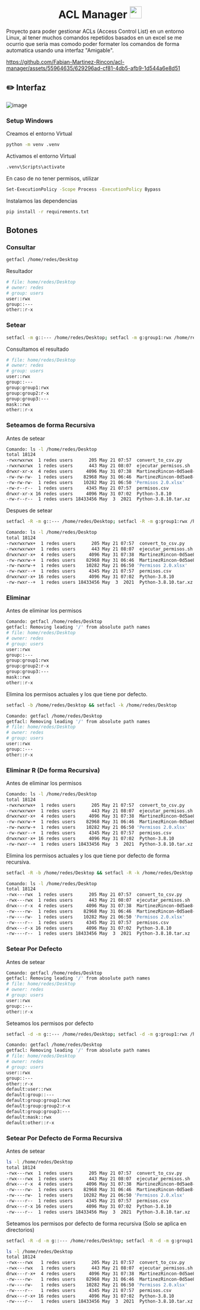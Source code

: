 <h1 align="center">ACL Manager <img
src="https://github.com/blackcater/blackcater/raw/main/images/Hi.gif" height="32" /></h1>



Proyecto para poder gestionar ACLs (Access Control List) en un entorno Linux, al tener muchos comandos repetidos basados en un excel se me ocurrio que seria mas comodo poder formater los comandos de forma automatica usando una interfaz "Amigable".



https://github.com/Fabian-Martinez-Rincon/acl-manager/assets/55964635/629296ad-cf81-4db5-afb9-1d544a6e8d51



## ✏️ Interfaz

![image](https://github.com/Fabian-Martinez-Rincon/Fabian-Martinez-Rincon/assets/55964635/476e6921-7b13-475e-9ae3-9389d4fc4ad1)

### Setup Windows


Creamos el entorno Virtual

```bash
python -m venv .venv
```

Activamos el entorno Virtual

```bash
.venv\Scripts\activate
```

En caso de no tener permisos, utilizar
```bash
Set-ExecutionPolicy -Scope Process -ExecutionPolicy Bypass
```

Instalamos las dependencias

```bash
pip install -r requirements.txt
```

## Botones

### Consultar

```bash
getfacl /home/redes/Desktop
```

Resultador

```bash
# file: home/redes/Desktop
# owner: redes
# group: users
user::rwx
group::---
other::r-x
```

### Setear

```bash
setfacl -m g::--- /home/redes/Desktop; setfacl -m g:group1:rwx /home/redes/Desktop; setfacl -m g:group2:r-x /home/redes/Desktop; setfacl -m g:group3:--- /home/redes/Desktop
```

Consultamos el resultado

```bash
# file: home/redes/Desktop
# owner: redes
# group: users
user::rwx
group::---
group:group1:rwx
group:group2:r-x
group:group3:---
mask::rwx
other::r-x
```

### Seteamos de forma Recursiva

Antes de setear

```bash
Comando: ls -l /home/redes/Desktop
total 18124
-rwxrwxrwx  1 redes users      205 May 21 07:57  convert_to_csv.py
-rwxrwxrwx  1 redes users      443 May 21 08:07  ejecutar_permisos.sh
drwxr-xr-x  4 redes users     4096 May 31 07:38  MartinezRincon-0d5ae8-main
-rw-rw-rw-  1 redes users    82968 May 31 06:46  MartinezRincon-0d5ae8-main.zip
-rw-rw-rw-  1 redes users    10282 May 21 06:50 'Permisos 2.0.xlsx'
-rw-r--r--  1 redes users     4345 May 21 07:57  permisos.csv
drwxr-xr-x 16 redes users     4096 May 31 07:02  Python-3.8.10
-rw-r--r--  1 redes users 18433456 May  3  2021  Python-3.8.10.tar.xz
```

Despues de setear

```bash
setfacl -R -m g::--- /home/redes/Desktop; setfacl -R -m g:group1:rwx /home/redes/Desktop; setfacl -R -m g:group2:r-x /home/redes/Desktop; setfacl -R -m g:group3:--- /home/redes/Desktop
```



```bash
Comando: ls -l /home/redes/Desktop
total 18124
-rwxrwxrwx+  1 redes users      205 May 21 07:57  convert_to_csv.py
-rwxrwxrwx+  1 redes users      443 May 21 08:07  ejecutar_permisos.sh
drwxrwxr-x+  4 redes users     4096 May 31 07:38  MartinezRincon-0d5ae8-main
-rw-rwxrw-+  1 redes users    82968 May 31 06:46  MartinezRincon-0d5ae8-main.zip
-rw-rwxrw-+  1 redes users    10282 May 21 06:50 'Permisos 2.0.xlsx'
-rw-rwxr--+  1 redes users     4345 May 21 07:57  permisos.csv
drwxrwxr-x+ 16 redes users     4096 May 31 07:02  Python-3.8.10
-rw-rwxr--+  1 redes users 18433456 May  3  2021  Python-3.8.10.tar.xz
```

### Eliminar

Antes de eliminar los permisos

```bash
Comando: getfacl /home/redes/Desktop
getfacl: Removing leading '/' from absolute path names
# file: home/redes/Desktop
# owner: redes
# group: users
user::rwx
group::---
group:group1:rwx
group:group2:r-x
group:group3:---
mask::rwx
other::r-x
```

Elimina los permisos actuales y los que tiene por defecto.

```bash
setfacl -b /home/redes/Desktop && setfacl -k /home/redes/Desktop
```

```bash
Comando: getfacl /home/redes/Desktop
getfacl: Removing leading '/' from absolute path names
# file: home/redes/Desktop
# owner: redes
# group: users
user::rwx
group::---
other::r-x
```

### Eliminar R (De forma Recursiva)

Antes de eliminar los permisos

```bash
Comando: ls -l /home/redes/Desktop
total 18124
-rwxrwxrwx+  1 redes users      205 May 21 07:57  convert_to_csv.py
-rwxrwxrwx+  1 redes users      443 May 21 08:07  ejecutar_permisos.sh
drwxrwxr-x+  4 redes users     4096 May 31 07:38  MartinezRincon-0d5ae8-main
-rw-rwxrw-+  1 redes users    82968 May 31 06:46  MartinezRincon-0d5ae8-main.zip
-rw-rwxrw-+  1 redes users    10282 May 21 06:50 'Permisos 2.0.xlsx'
-rw-rwxr--+  1 redes users     4345 May 21 07:57  permisos.csv
drwxrwxr-x+ 16 redes users     4096 May 31 07:02  Python-3.8.10
-rw-rwxr--+  1 redes users 18433456 May  3  2021  Python-3.8.10.tar.xz
```

Elimina los permisos actuales y los que tiene por defecto de forma recursiva.

```bash
setfacl -R -b /home/redes/Desktop && setfacl -R -k /home/redes/Desktop
```

```bash
Comando: ls -l /home/redes/Desktop
total 18124
-rwx---rwx  1 redes users      205 May 21 07:57  convert_to_csv.py
-rwx---rwx  1 redes users      443 May 21 08:07  ejecutar_permisos.sh
drwx---r-x  4 redes users     4096 May 31 07:38  MartinezRincon-0d5ae8-main
-rw----rw-  1 redes users    82968 May 31 06:46  MartinezRincon-0d5ae8-main.zip
-rw----rw-  1 redes users    10282 May 21 06:50 'Permisos 2.0.xlsx'
-rw----r--  1 redes users     4345 May 21 07:57  permisos.csv
drwx---r-x 16 redes users     4096 May 31 07:02  Python-3.8.10
-rw----r--  1 redes users 18433456 May  3  2021  Python-3.8.10.tar.xz
```

### Setear Por Defecto

Antes de setear

```bash
Comando: getfacl /home/redes/Desktop
getfacl: Removing leading '/' from absolute path names
# file: home/redes/Desktop
# owner: redes
# group: users
user::rwx
group::---
other::r-x
```

Seteamos los permisos por defecto

```bash
setfacl -d -m g::--- /home/redes/Desktop; setfacl -d -m g:group1:rwx /home/redes/Desktop; setfacl -d -m g:group2:r-x /home/redes/Desktop; setfacl -d -m g:group3:--- /home/redes/Desktop
```

```bash
Comando: getfacl /home/redes/Desktop
getfacl: Removing leading '/' from absolute path names
# file: home/redes/Desktop
# owner: redes
# group: users
user::rwx
group::---
other::r-x
default:user::rwx
default:group::---
default:group:group1:rwx
default:group:group2:r-x
default:group:group3:---
default:mask::rwx
default:other::r-x
```

### Setear Por Defecto de Forma Recursiva

Antes de setear

```bash
ls -l /home/redes/Desktop
total 18124
-rwx---rwx  1 redes users      205 May 21 07:57  convert_to_csv.py
-rwx---rwx  1 redes users      443 May 21 08:07  ejecutar_permisos.sh
drwx---r-x  4 redes users     4096 May 31 07:38  MartinezRincon-0d5ae8-main
-rw----rw-  1 redes users    82968 May 31 06:46  MartinezRincon-0d5ae8-main.zip
-rw----rw-  1 redes users    10282 May 21 06:50 'Permisos 2.0.xlsx'
-rw----r--  1 redes users     4345 May 21 07:57  permisos.csv
drwx---r-x 16 redes users     4096 May 31 07:02  Python-3.8.10
-rw----r--  1 redes users 18433456 May  3  2021  Python-3.8.10.tar.xz
```

Seteamos los permisos por defecto de forma recursiva (Solo se aplica en directorios)

```bash
setfacl -R -d -m g::--- /home/redes/Desktop; setfacl -R -d -m g:group1:rwx /home/redes/Desktop; setfacl -R -d -m g:group2:r-x /home/redes/Desktop; setfacl -R -d -m g:group3:--- /home/redes/Desktop
```

```bash
ls -l /home/redes/Desktop
total 18124
-rwx---rwx   1 redes users      205 May 21 07:57  convert_to_csv.py
-rwx---rwx   1 redes users      443 May 21 08:07  ejecutar_permisos.sh
drwx---r-x+  4 redes users     4096 May 31 07:38  MartinezRincon-0d5ae8-main
-rw----rw-   1 redes users    82968 May 31 06:46  MartinezRincon-0d5ae8-main.zip
-rw----rw-   1 redes users    10282 May 21 06:50 'Permisos 2.0.xlsx'
-rw----r--   1 redes users     4345 May 21 07:57  permisos.csv
drwx---r-x+ 16 redes users     4096 May 31 07:02  Python-3.8.10
-rw----r--   1 redes users 18433456 May  3  2021  Python-3.8.10.tar.xz
```
